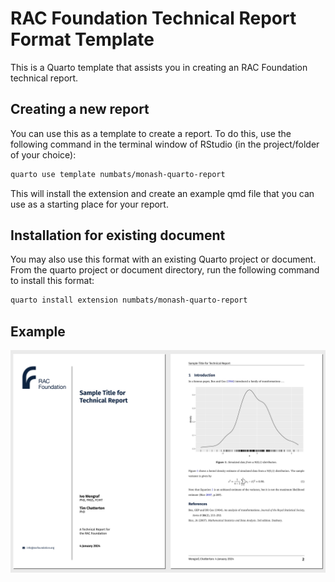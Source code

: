 
<!-- README.md is generated from README.qmd. Please edit that file -->

# RAC Foundation Technical Report Format Template

This is a Quarto template that assists you in creating an RAC Foundation
technical report.

## Creating a new report

You can use this as a template to create a report. To do this, use the
following command in the terminal window of RStudio (in the
project/folder of your choice):

``` bash
quarto use template numbats/monash-quarto-report
```

This will install the extension and create an example qmd file that you
can use as a starting place for your report.

## Installation for existing document

You may also use this format with an existing Quarto project or
document. From the quarto project or document directory, run the
following command to install this format:

``` bash
quarto install extension numbats/monash-quarto-report
```

## Example

<div>

[![](examples/template.png)](examples/template.pdf)

</div>
